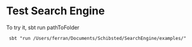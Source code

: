 # Test Search Engine

To try it, sbt run pathToFolder

```
 sbt "run /Users/ferran/Documents/Schibsted/SearchEngine/examples/"
```

